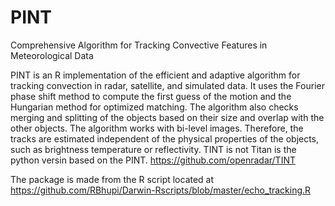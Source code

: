 # PINT
Comprehensive Algorithm for Tracking Convective Features in Meteorological Data

PINT is an R implementation of the efficient and adaptive algorithm for tracking convection in radar, satellite, and simulated data. It uses the Fourier phase shift method to compute the first guess of the motion and the Hungarian method for optimized matching. The algorithm also checks merging and splitting of the objects based on their size and overlap with the other objects. The algorithm works with bi-level images. Therefore,  the tracks are estimated independent of the physical properties of the objects, such as brightness temperature or reflectivity. TINT is not Titan is the python versin based on the PINT.
https://github.com/openradar/TINT


The package is made from the R script located at https://github.com/RBhupi/Darwin-Rscripts/blob/master/echo_tracking.R

